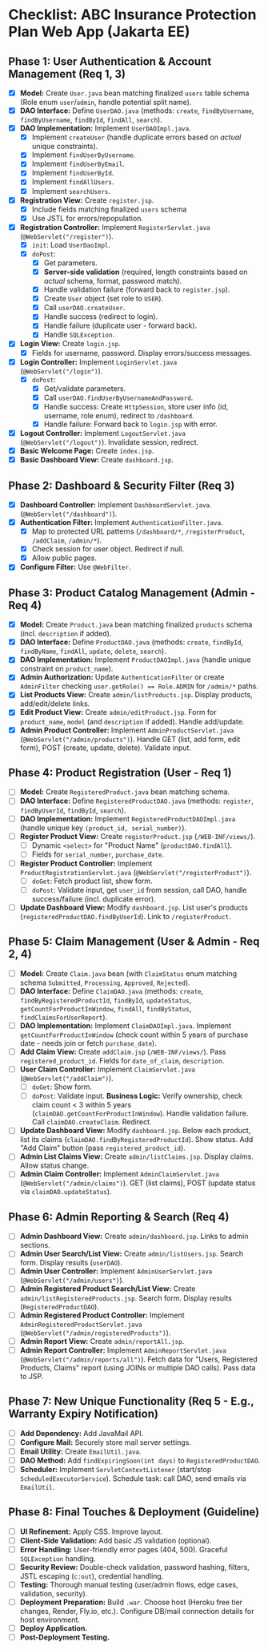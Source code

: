 # Checklist: ABC Insurance Protection Plan Web App (Jakarta EE)

## Phase 1: User Authentication & Account Management (Req 1, 3)

-   [x] **Model:** Create `User.java` bean matching finalized `users` table schema  (Role enum `user`/`admin`, handle potential split name).
-   [x] **DAO Interface:** Define `UserDAO.java` (methods: `create`, `findByUsername`, `findByUsername`, `findById`, `findAll`, `search`).
-   [x] **DAO Implementation:** Implement `UserDAOImpl.java`.
    -   [x] Implement `createUser` (handle duplicate errors based on *actual* unique constraints).
    -   [x] Implement `findUserByUsername`.
    -   [x] Implement `findUserByEmail`.
    -   [x] Implement `findUserById`.
    -   [x] Implement `findAllUsers`.
    -   [x] Implement `searchUsers`.
-   [x] **Registration View:** Create `register.jsp`.
    -   [x] Include fields matching finalized `users` schema
    -   [x] Use JSTL for errors/repopulation.
-   [x] **Registration Controller:** Implement `RegisterServlet.java` (`@WebServlet("/register")`).
    -   [x] `init`: Load `UserDaoImpl`.
    -   [x] `doPost`:
        -   [x] Get parameters.
        -   [x] **Server-side validation** (required, length constraints based on *actual* schema, format, password match).
        -   [x] Handle validation failure (forward back to `register.jsp`).
        -   [x] Create `User` object (set role to `USER`).
        -   [x] Call `userDAO.createUser`.
        -   [x] Handle success (redirect to login).
        -   [x] Handle failure (duplicate user - forward back).
        -   [x] Handle `SQLException`.
-   [x] **Login View:** Create `login.jsp`.
    -   [x] Fields for username, password. Display errors/success messages.
-   [x] **Login Controller:** Implement `LoginServlet.java` (`@WebServlet("/login")`).
    -   [x] `doPost`:
        -   [x] Get/validate parameters.
        -   [x] Call `userDAO.findUserByUsernameAndPassword`.
        -   [x] Handle success: Create `HttpSession`, store user info (id, username, role enum), redirect to `/dashboard`.
        -   [x] Handle failure: Forward back to `login.jsp` with error.
-   [x] **Logout Controller:** Implement `LogoutServlet.java` (`@WebServlet("/logout")`). Invalidate session, redirect.
-   [x] **Basic Welcome Page:** Create `index.jsp`.
-   [x] **Basic Dashboard View:** Create `dashboard.jsp`.

## Phase 2: Dashboard & Security Filter (Req 3)
-   [x] **Dashboard Controller:** Implement `DashboardServlet.java`. (`@WebServlet("/dashboard")`).
-   [x] **Authentication Filter:** Implement `AuthenticationFilter.java`.
    -   [x] Map to protected URL patterns (`/dashboard/*`, `/registerProduct`, `/addClaim`, `/admin/*`).
    -   [x] Check session for user object. Redirect if null.
    -   [x] Allow public pages.
-   [x] **Configure Filter:** Use `@WebFilter`.

## Phase 3: Product Catalog Management (Admin - Req 4)

-   [x] **Model:** Create `Product.java` bean matching finalized `products` schema (incl. `description` if added).
-   [x] **DAO Interface:** Define `ProductDAO.java` (methods: `create`, `findById`, `findByName`, `findAll`, `update`, `delete`, `search`).
-   [x] **DAO Implementation:** Implement `ProductDAOImpl.java` (handle unique constraint on `product_name`).
-   [x] **Admin Authorization:** Update `AuthenticationFilter` or create `AdminFilter` checking `user.getRole() == Role.ADMIN` for `/admin/*` paths.
-   [x] **List Products View:** Create `admin/listProducts.jsp`. Display products, add/edit/delete links.
-   [x] **Edit Product View:** Create `admin/editProduct.jsp`. Form for `product_name`, `model` (and `description` if added). Handle add/update.
-   [x] **Admin Product Controller:** Implement `AdminProductServlet.java` (`@WebServlet("/admin/products")`). Handle GET (list, add form, edit form), POST (create, update, delete). Validate input.

## Phase 4: Product Registration (User - Req 1)

-   [ ] **Model:** Create `RegisteredProduct.java` bean matching schema.
-   [ ] **DAO Interface:** Define `RegisteredProductDAO.java` (methods: `register`, `findByUserId`, `findById`, `search`).
-   [ ] **DAO Implementation:** Implement `RegisteredProductDAOImpl.java` (handle unique key `(product_id, serial_number)`).
-   [ ] **Register Product View:** Create `registerProduct.jsp` (`/WEB-INF/views/`).
    -   [ ] Dynamic `<select>` for "Product Name" (`productDAO.findAll`).
    -   [ ] Fields for `serial_number`, `purchase_date`.
-   [ ] **Register Product Controller:** Implement `ProductRegistrationServlet.java` (`@WebServlet("/registerProduct")`).
    -   [ ] `doGet`: Fetch product list, show form.
    -   [ ] `doPost`: Validate input, get `user_id` from session, call DAO, handle success/failure (incl. duplicate error).
-   [ ] **Update Dashboard View:** Modify `dashboard.jsp`. List user's products (`registeredProductDAO.findByUserId`). Link to `/registerProduct`.

## Phase 5: Claim Management (User & Admin - Req 2, 4)

-   [ ] **Model:** Create `Claim.java` bean (with `ClaimStatus` enum matching schema `Submitted`, `Processing`, `Approved`, `Rejected`).
-   [ ] **DAO Interface:** Define `ClaimDAO.java` (methods: `create`, `findByRegisteredProductId`, `findById`, `updateStatus`, `getCountForProductInWindow`, `findAll`, `findByStatus`, `findClaimsForUserReport`).
-   [ ] **DAO Implementation:** Implement `ClaimDAOImpl.java`. Implement `getCountForProductInWindow` (check count within 5 years of purchase date - needs join or fetch `purchase_date`).
-   [ ] **Add Claim View:** Create `addClaim.jsp` (`/WEB-INF/views/`). Pass `registered_product_id`. Fields for `date_of_claim`, `description`.
-   [ ] **User Claim Controller:** Implement `ClaimServlet.java` (`@WebServlet("/addClaim")`).
    -   [ ] `doGet`: Show form.
    -   [ ] `doPost`: Validate input. **Business Logic:** Verify ownership, check claim count < 3 within 5 years (`claimDAO.getCountForProductInWindow`). Handle validation failure. Call `claimDAO.createClaim`. Redirect.
-   [ ] **Update Dashboard View:** Modify `dashboard.jsp`. Below each product, list its claims (`claimDAO.findByRegisteredProductId`). Show status. Add "Add Claim" button (pass `registered_product_id`).
-   [ ] **Admin List Claims View:** Create `admin/listClaims.jsp`. Display claims. Allow status change.
-   [ ] **Admin Claim Controller:** Implement `AdminClaimServlet.java` (`@WebServlet("/admin/claims")`). GET (list claims), POST (update status via `claimDAO.updateStatus`).

## Phase 6: Admin Reporting & Search (Req 4)

-   [ ] **Admin Dashboard View:** Create `admin/dashboard.jsp`. Links to admin sections.
-   [ ] **Admin User Search/List View:** Create `admin/listUsers.jsp`. Search form. Display results (`userDAO`).
-   [ ] **Admin User Controller:** Implement `AdminUserServlet.java` (`@WebServlet("/admin/users")`).
-   [ ] **Admin Registered Product Search/List View:** Create `admin/listRegisteredProducts.jsp`. Search form. Display results (`RegisteredProductDAO`).
-   [ ] **Admin Registered Product Controller:** Implement `AdminRegisteredProductServlet.java` (`@WebServlet("/admin/registeredProducts")`).
-   [ ] **Admin Report View:** Create `admin/reportAll.jsp`.
-   [ ] **Admin Report Controller:** Implement `AdminReportServlet.java` (`@WebServlet("/admin/reports/all")`). Fetch data for "Users, Registered Products, Claims" report (using JOINs or multiple DAO calls). Pass data to JSP.

## Phase 7: New Unique Functionality (Req 5 - E.g., Warranty Expiry Notification)

-   [ ] **Add Dependency:** Add JavaMail API.
-   [ ] **Configure Mail:** Securely store mail server settings.
-   [ ] **Email Utility:** Create `EmailUtil.java`.
-   [ ] **DAO Method:** Add `findExpiringSoon(int days)` to `RegisteredProductDAO`.
-   [ ] **Scheduler:** Implement `ServletContextListener` (start/stop `ScheduledExecutorService`). Schedule task: call DAO, send emails via `EmailUtil`.

## Phase 8: Final Touches & Deployment (Guideline)

-   [ ] **UI Refinement:** Apply CSS. Improve layout.
-   [ ] **Client-Side Validation:** Add basic JS validation (optional).
-   [ ] **Error Handling:** User-friendly error pages (404, 500). Graceful `SQLException` handling.
-   [ ] **Security Review:** Double-check validation, password hashing, filters, JSTL escaping (`c:out`), credential handling.
-   [ ] **Testing:** Thorough manual testing (user/admin flows, edge cases, validation, security).
-   [ ] **Deployment Preparation:** Build `.war`. Choose host (Heroku free tier changes, Render, Fly.io, etc.). Configure DB/mail connection details for host environment.
-   [ ] **Deploy Application.**
-   [ ] **Post-Deployment Testing.**